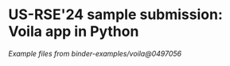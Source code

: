 # US-RSE'24 sample submission: Voila app in Python

_Example files from binder-examples/voila@0497056_
